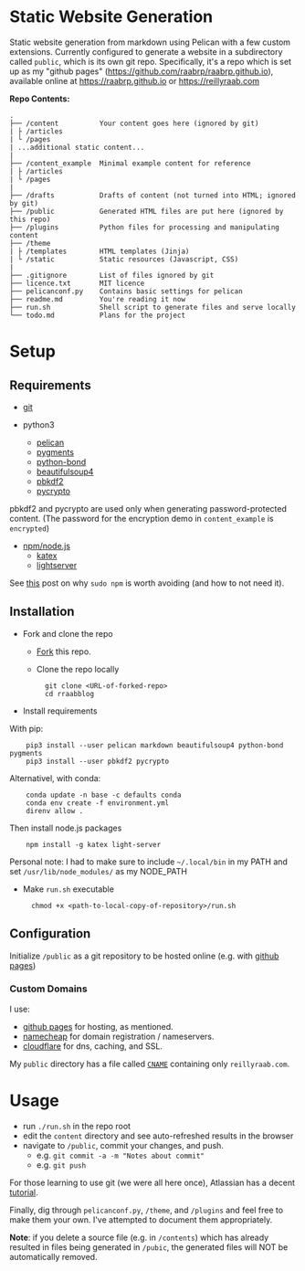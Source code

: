 # Static Website Generation

Static website generation from markdown using Pelican with a few custom 
extensions. Currently configured to generate a website in a subdirectory called
`public`, which is its own git repo. Specifically, it's a repo which is set up
as my "github pages" (https://github.com/raabrp/raabrp.github.io), available 
online at https://raabrp.github.io or https://reillyraab.com

**Repo Contents:**

```
.
├── /content          Your content goes here (ignored by git)
| ├ /articles
| └ /pages
| ...additional static content...
|
├── /content_example  Minimal example content for reference
| ├ /articles
| └ /pages
|
├── /drafts           Drafts of content (not turned into HTML; ignored by git) 
├── /public           Generated HTML files are put here (ignored by this repo)
├── /plugins          Python files for processing and manipulating content
├── /theme
| ├ /templates        HTML templates (Jinja)
| └ /static           Static resources (Javascript, CSS)
|
├── .gitignore        List of files ignored by git
├── licence.txt       MIT licence
├── pelicanconf.py    Contains basic settings for pelican
├── readme.md         You're reading it now
├── run.sh            Shell script to generate files and serve locally
└── todo.md           Plans for the project
```

# Setup

## Requirements

* [git](https://www.atlassian.com/git/tutorials/install-git)

* python3
    * [pelican](http://docs.getpelican.com/en/3.6.3/install.html)
    * [pygments](http://pygments.org/)
    * [python-bond](https://www.thregr.org/~wavexx/software/python-bond/)
    * [beautifulsoup4](https://www.crummy.com/software/BeautifulSoup/bs4/doc/)
    * [pbkdf2](https://www.dlitz.net/software/python-pbkdf2/)
    * [pycrypto](https://pypi.org/project/pycrypto/)

pbkdf2 and pycrypto are used only when generating password-protected content.
(The password for the encryption demo in `content_example` is `encrypted`)

* [npm/node.js](https://www.npmjs.com/get-npm)
    * [katex](https://github.com/Khan/KaTeX)
    * [lightserver](https://www.npmjs.com/package/light-server)

See [this](https://medium.com/@ExplosionPills/dont-use-sudo-with-npm-still-66e609f5f92)
post on why `sudo npm` is worth avoiding (and how to not need it).

## Installation

* Fork and clone the repo

    * [Fork](https://github.com/login?return_to=%2Fraabrp%2Frraabblog) this repo.

    * Clone the repo locally
    
            git clone <URL-of-forked-repo>
            cd rraabblog

* Install requirements

With pip:

        pip3 install --user pelican markdown beautifulsoup4 python-bond pygments
        pip3 install --user pbkdf2 pycrypto
        
Alternativel, with conda:

        conda update -n base -c defaults conda
        conda env create -f environment.yml
        direnv allow .

Then install node.js packages

        npm install -g katex light-server

Personal note: I had to make sure to include `~/.local/bin` in my PATH and set `/usr/lib/node_modules/` as my NODE_PATH

* Make `run.sh` executable

        chmod +x <path-to-local-copy-of-repository>/run.sh
        
## Configuration

Initialize `/public` as a git repository to be hosted online (e.g. with [github 
pages](https://pages.github.com))

### Custom Domains

I use:
* [github pages](https://pages.github.com) for hosting, as mentioned.
* [namecheap](https://www.namecheap.com) for domain registration / nameservers.
* [cloudflare](https://www.cloudflare.com) for dns, caching, and SSL.

My `public` directory has a file called 
[`CNAME`](https://en.wikipedia.org/wiki/CNAME_record) containing only
`reillyraab.com`.

# Usage

* run `./run.sh` in the repo root
* edit the `content` directory and see auto-refreshed results in the browser
* navigate to `/public`, commit your changes, and push.
    * e.g. `git commit -a -m "Notes about commit"`
    * e.g. `git push`
    
For those learning to use git (we were all here once), Atlassian has a decent
[tutorial](https://www.atlassian.com/git/tutorials/saving-changes).

Finally, dig through `pelicanconf.py`, `/theme`, and `/plugins` and feel free to
make them your own. I've attempted to document them appropriately.

**Note**: if you delete a source file (e.g. in `/contents`) which has already
resulted in files being generated in `/pubic`, the generated files will NOT be
automatically removed.
